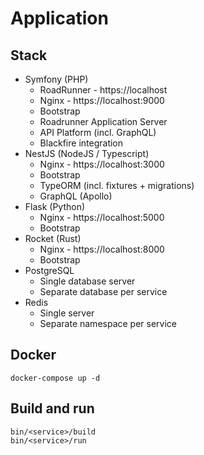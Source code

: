 # Application

## Stack

* Symfony (PHP)
  * RoadRunner - https://localhost
  * Nginx - https://localhost:9000
  * Bootstrap
  * Roadrunner Application Server
  * API Platform (incl. GraphQL)
  * Blackfire integration
* NestJS (NodeJS / Typescript)
  * Nginx - https://localhost:3000
  * Bootstrap
  * TypeORM (incl. fixtures + migrations)
  * GraphQL (Apollo)
* Flask (Python)
  * Nginx - https://localhost:5000
  * Bootstrap
* Rocket (Rust)
  * Nginx - https://localhost:8000
  * Bootstrap
* PostgreSQL
  * Single database server
  * Separate database per service
* Redis
  * Single server
  * Separate namespace per service

## Docker
    
    docker-compose up -d

## Build and run

    bin/<service>/build
    bin/<service>/run
